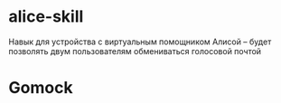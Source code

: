 # alice-skill
Навык для устройства с виртуальным помощником Алисой – будет позволять двум пользователям обмениваться голосовой почтой

# Gomock